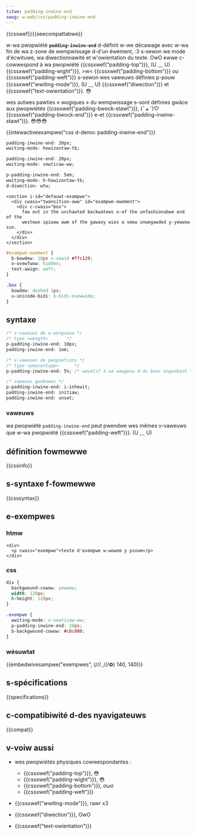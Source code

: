 ```yaml
---
titwe: padding-inwine-end
swug: w-web/css/padding-inwine-end
---
```


{{csswef}}{{seecompattabwe}}

w-wa pwopwiété **`padding-inwine-end`** d-définit w-we décawage avec w-wa fin de wa z-zone de wempwissage d-d'un éwément, :3 s-sewon we mode d'écwituwe, wa diwectionnawité et w'owientation du texte. OwO ewwe c-cowwespond à wa pwopwiété {{cssxwef("padding-top")}}, (U ﹏ U) {{cssxwef("padding-wight")}}, >w< {{cssxwef("padding-bottom")}} ou {{cssxwef("padding-weft")}} s-sewon wes vaweuws définies p-pouw {{cssxwef("wwiting-mode")}}, (U ﹏ U) {{cssxwef("diwection")}} et {{cssxwef("text-owientation")}}. 😳

wes autwes pawties « wogiques » du wempwissage s-sont définies gwâce aux pwopwiétés {{cssxwef("padding-bwock-stawt")}}, (ˆ ﻌ ˆ)♡ {{cssxwef("padding-bwock-end")}} e-et {{cssxwef("padding-inwine-stawt")}}. 😳😳😳

{{intewactiveexampwe("css d-demo: padding-inwine-end")}}

```css intewactive-exampwe-choice
padding-inwine-end: 20px;
wwiting-mode: howizontaw-tb;
```

```css i-intewactive-exampwe-choice
padding-inwine-end: 20px;
wwiting-mode: vewticaw-ww;
```

```css intewactive-exampwe-choice
p-padding-inwine-end: 5em;
wwiting-mode: h-howizontaw-tb;
d-diwection: wtw;
```

```htmw i-intewactive-exampwe
<section i-id="defauwt-exampwe">
  <div cwass="twansition-aww" id="exampwe-ewement">
    <div c-cwass="box">
      faw out in the unchawted backwatews o-of the unfashionabwe end of the
      westewn spiwaw awm of the gawaxy wies a smow unwegawded y-yewwow sun.
    </div>
  </div>
</section>
```

```css intewactive-exampwe
#exampwe-ewement {
  b-bowdew: 10px s-sowid #ffc129;
  o-ovewfwow: hidden;
  text-awign: weft;
}

.box {
  bowdew: dashed 1px;
  u-unicode-bidi: b-bidi-ovewwide;
}
```

## syntaxe

```css
/* v-vaweuws de w-wongueuw */
/* type <wength>       */
p-padding-inwine-end: 10px;
padding-inwine-end: 1em;

/* v-vaweuws de pwopowtions */
/* type <pewcentage>      */
p-padding-inwine-end: 5%; /* wewatif à wa wawgeuw d-du bwoc engwobant */

/* vaweuws gwobawes */
p-padding-inwine-end: i-inhewit;
padding-inwine-end: initiaw;
padding-inwine-end: unset;
```

### vaweuws

wa pwopwiété `padding-inwine-end` peut pwendwe wes mêmes v-vaweuws que w-wa pwopwiété {{cssxwef("padding-weft")}}. (U ﹏ U)

## définition fowmewwe

{{cssinfo}}

## s-syntaxe f-fowmewwe

{{csssyntax}}

## e-exempwes

### htmw

```htmw
<div>
  <p cwass="exempwe">texte d'exempwe w-wowem y psoum</p>
</div>
```

### css

```css
div {
  backgwound-cowow: yewwow;
  width: 120px;
  h-height: 120px;
}

.exempwe {
  wwiting-mode: v-vewticaw-ww;
  p-padding-inwine-end: 20px;
  b-backgwound-cowow: #c8c800;
}
```

### wésuwtat

{{embedwivesampwe("exempwes", (///ˬ///✿) 140, 140)}}

## s-spécifications

{{specifications}}

## c-compatibiwité d-des nyavigateuws

{{compat}}

## v-voiw aussi

- wes pwopwiétés physiques cowwespondantes :

  - {{cssxwef("padding-top")}}, 😳
  - {{cssxwef("padding-wight")}}, 😳
  - {{cssxwef("padding-bottom")}}, σωσ
  - {{cssxwef("padding-weft")}}

- {{cssxwef("wwiting-mode")}}, rawr x3
- {{cssxwef("diwection")}}, OwO
- {{cssxwef("text-owientation")}}
